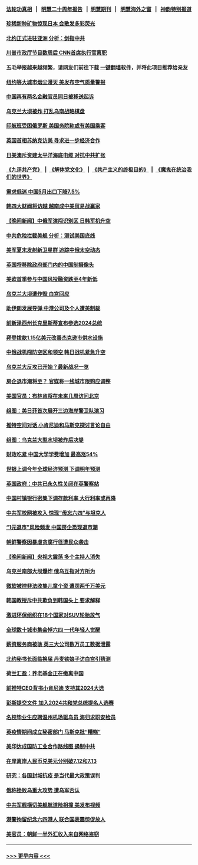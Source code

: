 #### [法轮功真相](https://github.com/gfw-breaker/truth/blob/master/README.md?t=0) &nbsp;&nbsp;|&nbsp;&nbsp; [明慧二十周年报告](https://github.com/gfw-breaker/mh-reports/blob/master/README.md?t=0) &nbsp;&nbsp;|&nbsp;&nbsp;[明慧期刊](https://github.com/gfw-breaker/mh-qikan) &nbsp;&nbsp;|&nbsp;&nbsp; [明慧海外之窗](https://github.com/gfw-breaker/mh-news/blob/master/README.md?t=0) &nbsp;&nbsp;|&nbsp;&nbsp; [神韵特别报道](https://github.com/gfw-breaker/mh-news/blob/master/shenyun.md?t=0)
#### [珍稀新种矿物惊现日本 会散发多彩荧光](../pages/nsc418/n14011485.md?t=06080343) 
#### [北约正式进驻亚洲 分析：剑指中共](../pages/nsc418/n14011185.md?t=06080343) 
#### [川普市政厅节目数周后 CNN首席执行官离职](../pages/nsc418/n14011790.md?t=06080343) 
#### 五毛举报越来越频繁，请网友们前往下载 [一键翻墙软件](https://github.com/gfw-breaker/ssr-accounts)，并将此项目推荐给亲友
#### [纽约等大城市烟尘漫天 美发布空气质量警报](../pages/nsc418/n14011807.md?t=06080343) 
#### [中国再有两名金融官员同日被移送起诉](../pages/nsc418/n14011594.md?t=06080343) 
#### [乌克兰大坝被炸 打乱乌南战略棋盘](../pages/nsc418/n14011671.md?t=06080343) 
#### [印航班受困俄罗斯 美国务院称或有美国乘客](../pages/nsc418/n14011755.md?t=06080343) 
#### [英国首相苏纳克访美 寻求进一步经济合作](../pages/nsc418/n14011617.md?t=06080343) 
#### [日美澳斥资建太平洋海底电缆 对抗中共扩张](../pages/nsc418/n14011616.md?t=06080343) 
#### [《九评共产党》](https://github.com/begood0513/9ping.md/blob/master/README.md) &nbsp;|&nbsp; [《解体党文化》](../../../../jtdwh.md/blob/master/README.md)  &nbsp;|&nbsp; [《共产主义的终极目的》](../../../../gczydzjmd.md/blob/master/README.md) &nbsp;|&nbsp; [《魔鬼在统治我们的世界》](../../../../mgztzwmdsj.md/blob/master/README.md) 
#### [需求低迷 中国5月出口下降7.5%](../pages/nsc418/n14011567.md?t=06080343) 
#### [韩四大财阀将访越 越南成中美贸易战赢家](../pages/nsc418/n14010679.md?t=06080343) 
#### [【晚间新闻】中俄军演闯识别区 日韩军机升空](../pages/nsc418/n14011561.md?t=06080343) 
#### [中共危险拦截美舰 分析：测试美国底线](../pages/nsc418/n14010646.md?t=06080343) 
#### [美军夏末发射新卫星群 追踪中俄太空动态](../pages/nsc418/n14011506.md?t=06080343) 
#### [英国将移除政府部门内的中国制摄像头](../pages/nsc418/n14011397.md?t=06080343) 
#### [美欧首季参与中国风投融资跌至4年新低](../pages/nsc418/n14011291.md?t=06080343) 
#### [乌克兰大坝遭炸毁 白宫回应](../pages/nsc418/n14011289.md?t=06080343) 
#### [助伊朗发展导弹 中港公司及个人遭美制裁](../pages/nsc418/n14011254.md?t=06080343) 
#### [前新泽西州长克里斯蒂宣布参选2024总统](../pages/nsc418/n14011250.md?t=06080343) 
#### [拜登拨款1.15亿美元改善杰克逊市供水设施](../pages/nsc418/n14011222.md?t=06080343) 
#### [中俄战机闯防空区和领空 韩日战机紧急升空](../pages/nsc418/n14011109.md?t=06080343) 
#### [乌克兰大反攻已开始？最新战况一览](../pages/nsc418/n14011251.md?t=06080343) 
#### [房企退市潮将至？ 官媒称一线城市限购应调整](../pages/nsc418/n14010607.md?t=06080343) 
#### [美国官员：布林肯将在未来几周访问北京](../pages/nsc418/n14011190.md?t=06080343) 
#### [组图：美日菲首次展开三边海岸警卫队演习](../pages/nsc418/n14011143.md?t=06080343) 
#### [推特空间对话 小肯尼迪和马斯克探讨言论自由](../pages/nsc418/n14011163.md?t=06080343) 
#### [组图：乌克兰大型水坝被炸后决堤](../pages/nsc418/n14011158.md?t=06080343) 
#### [财政吃紧 中国大学学费增加 最高涨54%](../pages/nsc418/n14011017.md?t=06080343) 
#### [世银上调今年全球经济预测 下调明年预测](../pages/nsc418/n14011150.md?t=06080343) 
#### [英国政府：中共已永久性关闭在英警察站](../pages/nsc418/n14011149.md?t=06080343) 
#### [中国村镇银行密集下调存款利率 大行利率或再降](../pages/nsc418/n14011016.md?t=06080343) 
#### [中共军校网被攻入 惊现“毋忘六四”与坦克人](../pages/nsc418/n14011018.md?t=06080343) 
#### [“1元退市”风险频发 中国房企恐现退市潮](../pages/nsc418/n14010945.md?t=06080343) 
#### [朝鲜警察因暴虐贪腐行径遭民众袭击](../pages/nsc418/n14010782.md?t=06080343) 
#### [【晚间新闻】央视大震荡 多个主持人消失](../pages/nsc418/n14010916.md?t=06080343) 
#### [乌克兰南部大坝爆炸 俄乌互指对方所为](../pages/nsc418/n14010889.md?t=06080343) 
#### [微软被控非法收集儿童个资 遭罚两千万美元](../pages/nsc418/n14010784.md?t=06080343) 
#### [韩国教授斥中共欺负到韩国头上 要求解释](../pages/nsc418/n14010574.md?t=06080343) 
#### [激进环保组织在18个国家对SUV轮胎放气](../pages/nsc418/n14010621.md?t=06080343) 
#### [全球数十城市集会悼六四 一代年轻人觉醒](../pages/nsc418/n14010437.md?t=06080343) 
#### [薪资服务商被骇 英三大公司数万员工数据泄露](../pages/nsc418/n14010586.md?t=06080343) 
#### [北约秘书长面临换届 丹麦铁娘子访白宫引猜测](../pages/nsc418/n14010564.md?t=06080343) 
#### [荷兰汇盈：养老基金正在撤离中国](../pages/nsc418/n14010517.md?t=06080343) 
#### [前推特CEO背书小肯尼迪 支持其2024大选](../pages/nsc418/n14010519.md?t=06080343) 
#### [彭斯提交文件 加入2024共和党总统提名人选赛](../pages/nsc418/n14010522.md?t=06080343) 
#### [名校毕业生应聘温州机场驱鸟员 海归求职安检员](../pages/nsc418/n14010484.md?t=06080343) 
#### [英疫情期间成立秘密部门 马斯克批“糟糕”](../pages/nsc418/n14010518.md?t=06080343) 
#### [美印达成国防工业合作路线图 遏制中共](../pages/nsc418/n14010470.md?t=06080343) 
#### [在岸离岸人民币兑美元分别破7.12和7.13](../pages/nsc418/n14010323.md?t=06080343) 
#### [研究：各国封城抗疫 是当代最大政策误判](../pages/nsc418/n14010427.md?t=06080343) 
#### [俄称挫败乌重大攻势 遭乌军否认](../pages/nsc418/n14010357.md?t=06080343) 
#### [中共军舰横切美舰航道险相撞 美发布视频](../pages/nsc418/n14010355.md?t=06080343) 
#### [港警拘留纪念六四港人 联合国表震惊促放人](../pages/nsc418/n14010296.md?t=06080343) 
#### [美官员：朝鲜一半外汇收入来自网络盗窃](../pages/nsc418/n14010260.md?t=06080343) 

----
#### [ >>> 更早内容 <<< ](../indexes/nsc418-earlier.md)
